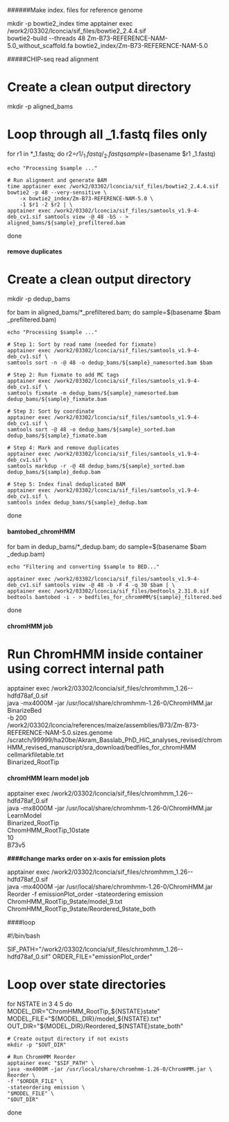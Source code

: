######Make index. files for reference genome

mkdir -p bowtie2_index
time apptainer exec /work2/03302/lconcia/sif_files/bowtie2_2.4.4.sif \
bowtie2-build --threads 48 Zm-B73-REFERENCE-NAM-5.0_without_scaffold.fa bowtie2_index/Zm-B73-REFERENCE-NAM-5.0

#####CHIP-seq read alignment

# Create a clean output directory
mkdir -p aligned_bams

# Loop through all _1.fastq files only
for r1 in *_1.fastq; do
    r2=${r1/_1.fastq/_2.fastq}
    sample=$(basename $r1 _1.fastq)

    echo "Processing $sample ..."

    # Run alignment and generate BAM
    time apptainer exec /work2/03302/lconcia/sif_files/bowtie2_2.4.4.sif bowtie2 -p 48 --very-sensitive \
        -x bowtie2_index/Zm-B73-REFERENCE-NAM-5.0 \
        -1 $r1 -2 $r2 | \
    apptainer exec /work2/03302/lconcia/sif_files/samtools_v1.9-4-deb_cv1.sif samtools view -@ 48 -bS - > aligned_bams/${sample}_prefiltered.bam
done

#### remove duplicates

# Create a clean output directory
mkdir -p dedup_bams

for bam in aligned_bams/*_prefiltered.bam; do
    sample=$(basename $bam _prefiltered.bam)

    echo "Processing $sample ..."

    # Step 1: Sort by read name (needed for fixmate)
    apptainer exec /work2/03302/lconcia/sif_files/samtools_v1.9-4-deb_cv1.sif \
    samtools sort -n -@ 48 -o dedup_bams/${sample}_namesorted.bam $bam

    # Step 2: Run fixmate to add MC tags
    apptainer exec /work2/03302/lconcia/sif_files/samtools_v1.9-4-deb_cv1.sif \
    samtools fixmate -m dedup_bams/${sample}_namesorted.bam dedup_bams/${sample}_fixmate.bam

    # Step 3: Sort by coordinate
    apptainer exec /work2/03302/lconcia/sif_files/samtools_v1.9-4-deb_cv1.sif \
    samtools sort -@ 48 -o dedup_bams/${sample}_sorted.bam dedup_bams/${sample}_fixmate.bam

    # Step 4: Mark and remove duplicates
    apptainer exec /work2/03302/lconcia/sif_files/samtools_v1.9-4-deb_cv1.sif \
    samtools markdup -r -@ 48 dedup_bams/${sample}_sorted.bam dedup_bams/${sample}_dedup.bam

    # Step 5: Index final deduplicated BAM
    apptainer exec /work2/03302/lconcia/sif_files/samtools_v1.9-4-deb_cv1.sif \
    samtools index dedup_bams/${sample}_dedup.bam

done

#### bamtobed_chromHMM

for bam in dedup_bams/*_dedup.bam; do
    sample=$(basename $bam _dedup.bam)

    echo "Filtering and converting $sample to BED..."

    apptainer exec /work2/03302/lconcia/sif_files/samtools_v1.9-4-deb_cv1.sif samtools view -@ 48 -b -F 4 -q 30 $bam | \
    apptainer exec /work2/03302/lconcia/sif_files/bedtools_2.31.0.sif bedtools bamtobed -i - > bedfiles_for_chromHMM/${sample}_filtered.bed
done

#### chromHMM job

# Run ChromHMM inside container using correct internal path
apptainer exec /work2/03302/lconcia/sif_files/chromhmm_1.26--hdfd78af_0.sif \
java -mx4000M -jar /usr/local/share/chromhmm-1.26-0/ChromHMM.jar BinarizeBed \
  -b 200 \
  /work2/03302/lconcia/references/maize/assemblies/B73/Zm-B73-REFERENCE-NAM-5.0.sizes.genome \
  /scratch/99999/ha20be/Akram_Basslab_PhD_HiC_analyses_revised/chromHMM_revised_manuscript/sra_download/bedfiles_for_chromHMM \
  cellmarkfiletable.txt \
  Binarized_RootTip

#### chromHMM learn model job

apptainer exec /work2/03302/lconcia/sif_files/chromhmm_1.26--hdfd78af_0.sif \
java -mx8000M -jar /usr/local/share/chromhmm-1.26-0/ChromHMM.jar LearnModel \
  Binarized_RootTip \
  ChromHMM_RootTip_10state \
  10 \
  B73v5

**####change marks order on x-axis for emission plots**

apptainer exec /work2/03302/lconcia/sif_files/chromhmm_1.26--hdfd78af_0.sif \
java -mx4000M -jar /usr/local/share/chromhmm-1.26-0/ChromHMM.jar \
Reorder -f emissionPlot_order -stateordering emission \
ChromHMM_RootTip_9state/model_9.txt \
ChromHMM_RootTip_9state/Reordered_9state_both

####loop

#!/bin/bash

SIF_PATH="/work2/03302/lconcia/sif_files/chromhmm_1.26--hdfd78af_0.sif"
ORDER_FILE="emissionPlot_order"

# Loop over state directories
for NSTATE in 3 4 5 
do
    MODEL_DIR="ChromHMM_RootTip_${NSTATE}state"
    MODEL_FILE="${MODEL_DIR}/model_${NSTATE}.txt"
    OUT_DIR="${MODEL_DIR}/Reordered_${NSTATE}state_both"

    # Create output directory if not exists
    mkdir -p "$OUT_DIR"

    # Run ChromHMM Reorder
    apptainer exec "$SIF_PATH" \
    java -mx4000M -jar /usr/local/share/chromhmm-1.26-0/ChromHMM.jar \
    Reorder \
    -f "$ORDER_FILE" \
    -stateordering emission \
    "$MODEL_FILE" \
    "$OUT_DIR"
done
